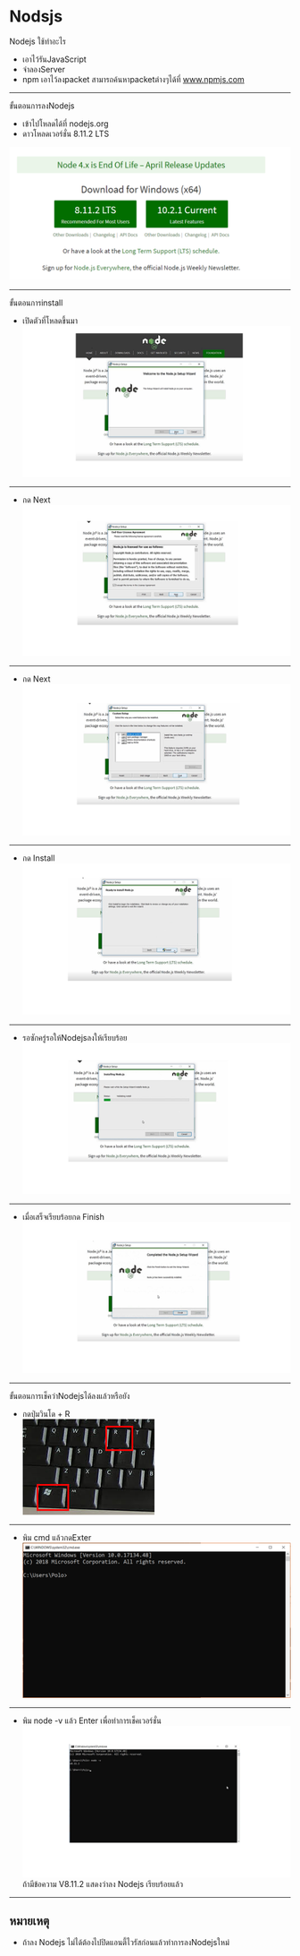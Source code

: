 # Nodsjs
Nodejs ใช้ทำอะไร
* เอาไว้รันJavaScript
*  จำลองServer 
* npm เอาไว้ลงpacket สามารถค้นหาpacketต่างๆได้ที่ www.npmjs.com
---
ขั้นตอนการลงNodejs
- เข้าไปโหลดได้ที่ nodejs.org
- ดาวโหลดเวอร์ชั่น 8.11.2 LTS

![alt text](EP02-01nodejs/1.png)  

---
ขั้นตอนการinstall
* เปิดตัวที่โหลดขึ้นมา
![alt text](EP02-01nodejs/2.png) 
--- 

* กด Next
![alt text](EP02-01nodejs/3.png)  
---

* กด Next
![alt text](EP02-01nodejs/4.png)  
---

* กด Install
![alt text](EP02-01nodejs/5.png)
---  

* รอซักครู่รอให้Nodejsลงให้เรียบร้อย
![alt text](EP02-01nodejs/6.png)  
---

* เมื่อเสร็จเรียบร้อยกด Finish 
![alt text](EP02-01nodejs/7.png)  
---

ขั้นตอนการเช็คว่าNodejsได้ลงแล้วหรือยัง
* กดปุ่มวินโด + R      
![alt text](EP02-01nodejs/12.jpg)
---

* พิม cmd แล้วกดExter
![alt text](EP02-01nodejs/13.png)
---

* พิม node -v แล้ว Enter เพื่อทำการเช็คเวอร์ชั่น
![alt text](EP02-01nodejs/9.png)
ถ้ามีข้อความ V8.11.2 แสดงว่าลง Nodejs เรียบร้อยแล้ว 
---
## หมายเหตุ
* ถ้าลง Nodejs ไม่ได้ต้องไปปิดแอนตี้ไวรัสก่อนแล้วทำการลงNodejsใหม่